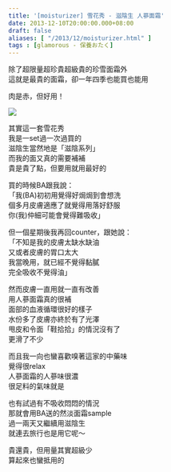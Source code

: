 ```yaml
---
title: '[moisturizer] 雪花秀 - 滋陰生 人蔘面霜'
date: 2013-12-10T20:00:00.000+08:00
draft: false
aliases: [ "/2013/12/moisturizer.html" ]
tags : [glamorous - 保養おたく]
---
```


除了超限量超珍貴超級貴的珍雪面霜外  
這就是最貴的面霜，卻一年四季也能買也能用  
  
肉是赤，但好用！  

[![](https://2.bp.blogspot.com/-rk0bveCsgCU/XCdjRnXGzoI/AAAAAAAACqA/3RDPoZkMLwgSeXfBFYfuD4k_2Gx4ndSawCLcBGAs/s640/28.jpg)](https://2.bp.blogspot.com/-rk0bveCsgCU/XCdjRnXGzoI/AAAAAAAACqA/3RDPoZkMLwgSeXfBFYfuD4k_2Gx4ndSawCLcBGAs/s1600/28.jpg)

其實這一套雪花秀  
我是一set過一次過買的  
滋陰生當然地是「滋陰系列」  
而我的面又真的需要補補  
貴是貴了點，但要用就用最好的    
  
買的時候BA跟我說：  
「我(BA)初初用覺得好焗焗到會想洗   
個多月皮膚適應了就覺得用落好舒服  
你(我)仲細可能會覺得難吸收」  
  
但一個星期後我再回counter，跟她說：  
「不知是我的皮膚太缺水缺油  
又或者皮膚的胃口太大   
我當晚用，就已經不覺得黏膩  
完全吸收不覺得油」  
  
然而皮膚一直用就一直有改善  
用人蔘面霜真的很補  
面部的血液循環很好的樣子  
水份多了皮膚亦終於有了光澤   
甩皮和令面「鞋拾拾」的情況沒有了  
更滑了不少    
  
而且我一向也蠻喜歡嗅著這家的中藥味  
覺得很relax   
人蔘面霜的人蔘味很濃  
很足料的氣味就是    
  
也有試過有不吸收悶悶的情況  
那就會用BA送的然淡面霜sample   
過一兩天又繼續用滋陰生  
就連去旅行也是用它呢～  
  
貴還貴，但用量其實超級少  
算起來也蠻抵用的